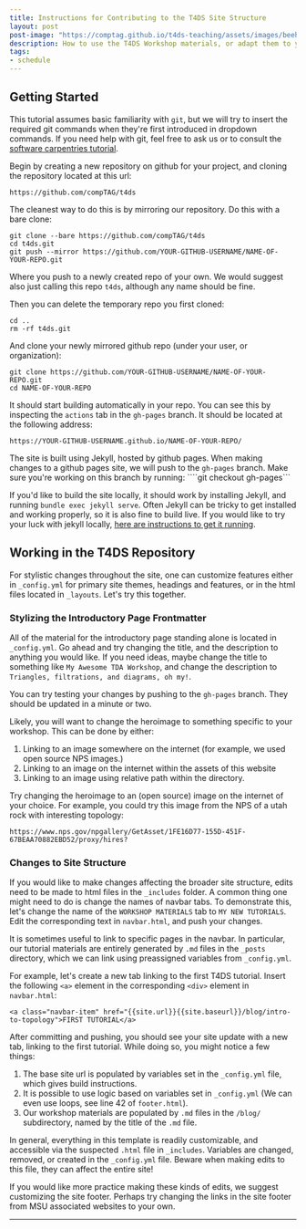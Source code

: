 ```yaml
---
title: Instructions for Contributing to the T4DS Site Structure
layout: post
post-image: "https://comptag.github.io/t4ds-teaching/assets/images/beehive.jpg"
description: How to use the T4DS Workshop materials, or adapt them to your own workshop setting.
tags:
- schedule
---
```


## Getting Started

This tutorial assumes basic familiarity with `git`, but
we will try to insert the required git commands when they're first
introduced in dropdown commands. If you need help with git,
feel free to ask us or to consult the
[software carpentries tutorial](https://swcarpentry.github.io/git-novice/).

Begin by creating a new repository on github for your project, and cloning the repository
located at this url:

`https://github.com/compTAG/t4ds`

The cleanest way to do this is by mirroring our repository. Do this with a bare clone:

```
git clone --bare https://github.com/compTAG/t4ds
cd t4ds.git
git push --mirror https://github.com/YOUR-GITHUB-USERNAME/NAME-OF-YOUR-REPO.git
```

Where you push to a newly created repo of your own. We would suggest also just calling this repo
`t4ds`, although any name should be fine.

Then you can delete the temporary repo you first cloned:

```
cd ..
rm -rf t4ds.git
```

And clone your newly mirrored github repo (under your user, or organization):

```
git clone https://github.com/YOUR-GITHUB-USERNAME/NAME-OF-YOUR-REPO.git
cd NAME-OF-YOUR-REPO
```

It should start building automatically in your repo. You can see this by inspecting the
`actions` tab in the `gh-pages` branch. It should be located at the following address:

`https://YOUR-GITHUB-USERNAME.github.io/NAME-OF-YOUR-REPO/`

The site is built using Jekyll, hosted by github pages. When making changes to a github pages
site, we will push to the `gh-pages` branch.
Make sure you're working on this branch by running:
````git checkout gh-pages```

If you'd like to build the
site locally, it should work by installing Jekyll, and running
`bundle exec jekyll serve`. Often Jekyll can be tricky to get installed and
working properly, so it is also fine to build live. If you would like to try your luck
with jekyll locally, [here are instructions to get it running](https://jekyllrb.com/docs/installation/).


## Working in the T4DS Repository

For stylistic changes throughout the site, one can customize features either in
`_config.yml` for primary site themes, headings and features, or in the html files
located in `_layouts`. Let's try this together.

### Stylizing the Introductory Page Frontmatter

All of the material for the introductory page standing alone is located in
`_config.yml`. Go ahead and try changing the title, and the description to anything you would like.
If you need ideas, maybe change the title to something like
`My Awesome TDA Workshop`, and change the description to
`Triangles, filtrations, and diagrams, oh my!`.

You can try testing your changes by pushing to the `gh-pages` branch. They should be updated in a minute or two.

Likely, you will want to change the heroimage to something specific to your workshop. This can be done by either:
1. Linking to an image somewhere on the internet (for example, we used open source NPS images.)
2. Linking to an image on the internet within the assets of this website
3. Linking to an image using relative path within the directory.

Try changing the heroimage to an (open source) image on the internet of your choice. For example, you could try
this image from the NPS of a utah rock with interesting topology:

`https://www.nps.gov/npgallery/GetAsset/1FE16D77-155D-451F-67BEAA70882EBD52/proxy/hires?`

### Changes to Site Structure

If you would like to make changes affecting the broader site structure,
edits need to be made to html files in the `_includes` folder. A common thing one might
need to do is change the names of navbar tabs. To demonstrate this, let's change the name of the
`WORKSHOP MATERIALS` tab to `MY NEW TUTORIALS`. Edit the corresponding text in `navbar.html`,
and push your changes.

It is sometimes useful to link to specific pages in the navbar. In particular,
our tutorial materials are entirely generated by `.md` files in the `_posts`
directory, which we can link using preassigned variables from `_config.yml`.

For example, let's create a new tab linking to the first T4DS tutorial.
Insert the following `<a>` element in the corresponding
`<div>` element in `navbar.html`:

```
<a class="navbar-item" href="{{site.url}}{{site.baseurl}}/blog/intro-to-topology">FIRST TUTORIAL</a>
```

After committing and pushing, you should see your site update with a new tab, linking to the first tutorial.
While doing so, you might notice a few things:

1. The base site url is populated by variables set in the `_config.yml` file, which gives build instructions.
2. It is possible to use logic based on variables set in `_config.yml` (We can even use loops, see line 42 of `footer.html`).
3. Our workshop materials are populated by `.md` files in the `/blog/` subdirectory, named by the title of the `.md` file.

In general, everything in this template is readily customizable, and accessible via the suspected `.html` file in `_includes`.
Variables are changed, removed, or created in the `_config.yml` file. Beware when making edits to this file, they can
affect the entire site!

If you would like more practice making these kinds of edits, we suggest customizing the site footer.
Perhaps try changing the links in the site footer from MSU associated websites to your own.

---
